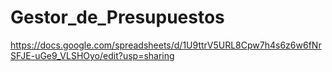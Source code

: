 # Gestor_de_Presupuestos

https://docs.google.com/spreadsheets/d/1U9ttrV5URL8Cpw7h4s6z6w6fNrSFJE-uGe9_VLSHOyo/edit?usp=sharing